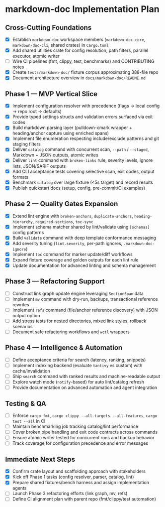 # markdown-doc Implementation Plan

## Cross-Cutting Foundations
- [x] Establish `markdown-doc` workspace members (`markdown-doc-core`, `markdown-doc-cli`, shared crates) in `Cargo.toml`
- [x] Add shared utilities crate for config resolution, path filters, parallel executor, atomic writer
- [ ] Wire CI pipelines (fmt, clippy, test, benchmarks) and CONTRIBUTING notes
- [x] Create `tests/markdown-doc/` fixture corpus approximating 388-file repo
- [x] Document architecture overview in `docs/markdown-doc/README.md`

## Phase 1 — MVP Vertical Slice
- [x] Implement configuration resolver with precedence (flags → local config → repo root → defaults)
- [x] Provide typed settings structs and validation errors surfaced via exit codes
- [x] Build markdown parsing layer (pulldown-cmark wrapper + heading/anchor capture using enriched spans)
- [x] Implement file enumeration respecting include/exclude patterns and git staging filters
- [x] Deliver `catalog` command with concurrent scan, `--path` / `--staged`, Markdown + JSON outputs, atomic writes
- [x] Deliver `lint` command with `broken-links` rule, severity levels, ignore lists, JSON/SARIF outputs
- [x] Add CLI acceptance tests covering selective scan, exit codes, output formats
- [x] Benchmark `catalog` over large fixture (<5s target) and record results
- [x] Publish quickstart docs (setup, config, pre-commit/CI examples)

## Phase 2 — Quality Gates Expansion
- [x] Extend lint engine with `broken-anchors`, `duplicate-anchors`, `heading-hierarchy`, `required-sections`, `toc-sync`
- [x] Implement schema matcher shared by lint/validate using `[schemas]` config patterns
- [x] Build `validate` command with deep template conformance messaging
- [x] Add severity tuning (`lint.severity`, per-path ignores, `.markdown-doc-ignore`)
- [x] Implement `toc` command for marker update/diff workflows
- [x] Expand fixture coverage and golden outputs for each lint rule
- [x] Update documentation for advanced linting and schema management

## Phase 3 — Refactoring Support
- [ ] Construct link graph update engine leveraging `SectionSpan` data
- [ ] Implement `mv` command with dry-run, backups, transactional reference rewrites
- [ ] Implement `refs` command (file/anchor reference discovery) with JSON output option
- [ ] Add stress tests for nested directories, mixed link styles, rollback scenarios
- [ ] Document safe refactoring workflows and `wctl` wrappers

## Phase 4 — Intelligence & Automation
- [ ] Define acceptance criteria for search (latency, ranking, snippets)
- [ ] Implement indexing backend (evaluate `tantivy` vs custom) with cache/invalidation
- [ ] Ship `search` command with ranked results and machine-readable output
- [ ] Explore watch mode (`notify`-based) for auto lint/catalog refresh
- [ ] Provide documentation on advanced automation and agent integration

## Testing & QA
- [ ] Enforce `cargo fmt`, `cargo clippy --all-targets --all-features`, `cargo test --all` in CI
- [ ] Maintain benchmarking job tracking catalog/lint performance
- [ ] Cover broken pipe handling and exit code contracts across commands
- [ ] Ensure atomic writer tested for concurrent runs and backup behavior
- [ ] Track coverage for configuration precedence and error messages

## Immediate Next Steps
- [x] Confirm crate layout and scaffolding approach with stakeholders
- [x] Kick off Phase 1 tasks (config resolver, parser, catalog, lint)
- [x] Prepare shared fixtures/bench harness and assign implementation agents
- [ ] Launch Phase 3 refactoring efforts (link graph, mv, refs)
- [ ] Define CI alignment plan with parent repo (fmt/clippy/test automation)
